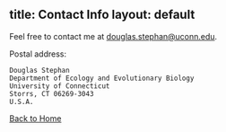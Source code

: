title: Contact Info
layout: default
---

Feel free to contact me at douglas.stephan@uconn.edu.

Postal address: 

    Douglas Stephan
    Department of Ecology and Evolutionary Biology 
    University of Connecticut 
    Storrs, CT 06269-3043
    U.S.A.

[Back to Home](https://douglas-stephan.github.io/)
